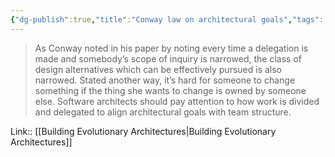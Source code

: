 ```yaml
---
{"dg-publish":true,"title":"Conway law on architectural goals","tags":["quotes"],"date":"2022-09-02T22:38:07+03:00","modified_at":"2023-01-03T10:56:06+04:00","permalink":"/quotes/202209022238/","dgHomeLink":false,"dgPassFrontmatter":true}
---
```



> As Conway noted in his paper by noting every time a delegation is made and somebody’s scope of inquiry is narrowed, the class of design alternatives which can be effectively pursued is also narrowed. Stated another way, it’s hard for someone to change something if the thing she wants to change is owned by someone else. Software architects should pay attention to how work is divided and delegated to align architectural goals with team structure.

Link:: [[Building Evolutionary Architectures|Building Evolutionary Architectures]]
